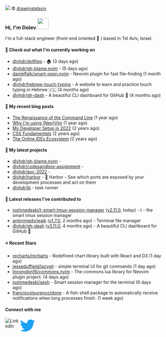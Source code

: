 <img src="https://user-images.githubusercontent.com/6196971/205364459-63d54329-d28a-403f-ac06-3baeb4685b46.jpg" />
© <a href="https://www.instagram.com/drawingtelaviv/">drawingtelaviv</a>

### Hi, I'm Dolev <img width="36px" height="36px" src="https://user-images.githubusercontent.com/1303154/88677602-1635ba80-d120-11ea-84d8-d263ba5fc3c0.gif" />

I'm a full-stack engineer (front-end oriented :rainbow: ) based in Tel Aviv, Israel.

#### 👷 Check out what I'm currently working on

- [dlvhdr/dotfiles](https://github.com/dlvhdr/dotfiles) - 🏠 (3 days ago)
- [dlvhdr/gh-blame.nvim](https://github.com/dlvhdr/gh-blame.nvim) -  (5 days ago)
- [danielfalk/smart-open.nvim](https://github.com/danielfalk/smart-open.nvim) - Neovim plugin for fast file-finding (1 month ago)
- [dlvhdr/hebrew-touch-typing](https://github.com/dlvhdr/hebrew-touch-typing) - A website to learn and practice touch typing in Hebrew 🇮🇱 (4 months ago)
- [dlvhdr/gh-dash](https://github.com/dlvhdr/gh-dash) - A beautiful CLI dashboard for GitHub 🚀  (4 months ago)

#### 📜 My recent blog posts

- [The Renaissance of the Command Line](https://dlvhdr.me/posts/the-renaissance-of-the-command-line) (1 year ago)
- [Why I&#39;m using (Neo)Vim](https://dlvhdr.me/posts/why-im-using-vim) (1 year ago)
- [My Developer Setup in 2022](https://dlvhdr.me/posts/dev-setup) (2 years ago)
- [CSS Fundamentals](https://dlvhdr.me/posts/css-fundamentals) (2 years ago)
- [The Online IDEs Ecosystem](https://dlvhdr.me/posts/online-ides-ecosystem) (2 years ago)

#### 🌱 My latest projects

- [dlvhdr/gh-blame.nvim](https://github.com/dlvhdr/gh-blame.nvim) - 
- [dlvhdr/codesandbox-assignment](https://github.com/dlvhdr/codesandbox-assignment) - 
- [dlvhdr/aoc-2022](https://github.com/dlvhdr/aoc-2022) - 
- [dlvhdr/harbor](https://github.com/dlvhdr/harbor) - 🚢 Harbor - See which ports are exposed by your development processes and act on them
- [dlvhdr/jb](https://github.com/dlvhdr/jb) - task runner

#### 🔭 Latest releases I've contributed to

- [joshmedeski/t-smart-tmux-session-manager](https://github.com/joshmedeski/t-smart-tmux-session-manager) ([v2.11.0](https://github.com/joshmedeski/t-smart-tmux-session-manager/releases/tag/v2.11.0), today) - t - the smart tmux session manager
- [antonmedv/walk](https://github.com/antonmedv/walk) ([v1.7.0](https://github.com/antonmedv/walk/releases/tag/v1.7.0), 2 months ago) - Terminal file manager
- [dlvhdr/gh-dash](https://github.com/dlvhdr/gh-dash) ([v3.11.0](https://github.com/dlvhdr/gh-dash/releases/tag/v3.11.0), 4 months ago) - A beautiful CLI dashboard for GitHub 🚀 

#### ⭐ Recent Stars

- [recharts/recharts](https://github.com/recharts/recharts) - Redefined chart library built with React and D3 (1 day ago)
- [jesseduffield/lazygit](https://github.com/jesseduffield/lazygit) - simple terminal UI for git commands (1 day ago)
- [linrongbin16/commons.nvim](https://github.com/linrongbin16/commons.nvim) - The commons lua library for Neovim plugin project. (4 days ago)
- [joshmedeski/sesh](https://github.com/joshmedeski/sesh) - Smart session manager for the terminal (6 days ago)
- [franciscolourenco/done](https://github.com/franciscolourenco/done) - A fish-shell package to automatically receive notifications when long processes finish. (1 week ago)

#### Connect with me

[<img align="left" alt="LinkedIn" width="48px" src="https://camo.githubusercontent.com/c8a9c5b414cd812ad6a97a46c29af67239ddaeae08c41724ff7d945fb4c047e5/68747470733a2f2f6564656e742e6769746875622e696f2f537570657254696e7949636f6e732f696d616765732f7376672f6c696e6b6564696e2e737667" />][linkedin]

[<img align="left" alt="Twitter" width="48px" src="icons/twitter.svg" />][twitter]

[linkedin]: https://www.linkedin.com/in/dolev-hadar/
[twitter]: https://twitter.com/elys1um

